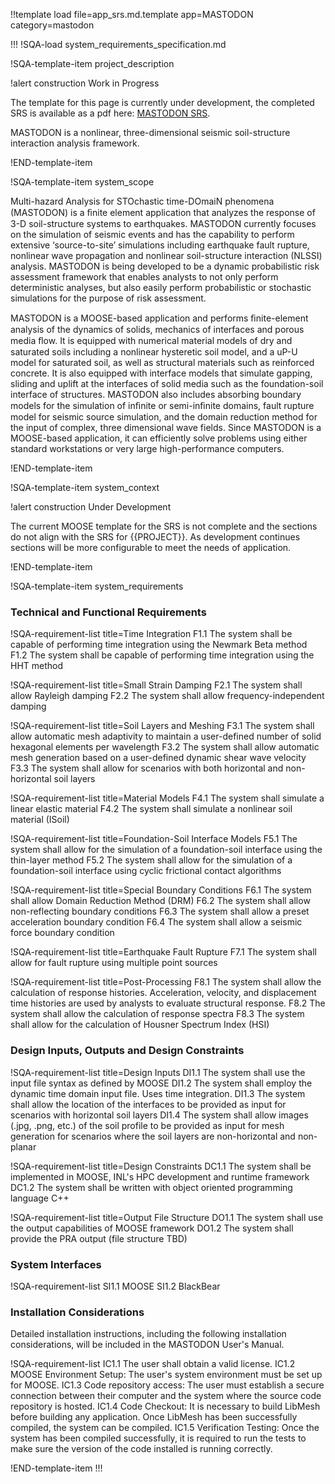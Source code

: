 !!template load file=app_srs.md.template app=MASTODON category=mastodon

!!!
!SQA-load system_requirements_specification.md

!SQA-template-item project_description

!alert construction
Work in Progress

The template for this page is currently under development, the completed SRS is available
as a pdf here: [MASTODON SRS](https://hpcgitlab.inl.gov/idaholab/mastodon/uploads/d50895b47f1cf489b504bf3036d79bae/MastodonSoftwareRequirementsSpecification.pdf).

MASTODON is a nonlinear, three-dimensional seismic soil-structure interaction analysis framework.

!END-template-item

!SQA-template-item system_scope

Multi-hazard Analysis for STOchastic time-DOmaiN phenomena (MASTODON) is a ﬁnite element application
that analyzes the response of 3-D soil-structure systems to earthquakes. MASTODON currently focuses
on the simulation of seismic events and has the capability to perform extensive ‘source-to-site’
simulations including earthquake fault rupture, nonlinear wave propagation and nonlinear
soil-structure interaction (NLSSI) analysis. MASTODON is being developed to be a dynamic
probabilistic risk assessment framework that enables analysts to not only perform deterministic
analyses, but also easily perform probabilistic or stochastic simulations for the purpose of risk
assessment.

MASTODON is a MOOSE-based application and performs ﬁnite-element analysis of the dynamics of solids,
mechanics of interfaces and porous media ﬂow. It is equipped with numerical material models of dry
and saturated soils including a nonlinear hysteretic soil model, and a uP-U model for saturated
soil, as well as structural materials such as reinforced concrete. It is also equipped with
interface models that simulate gapping, sliding and uplift at the interfaces of solid media such as
the foundation-soil interface of structures. MASTODON also includes absorbing boundary models for
the simulation of inﬁnite or semi-inﬁnite domains, fault rupture model for seismic source
simulation, and the domain reduction method for the input of complex, three dimensional wave fields.
Since MASTODON is a MOOSE-based application, it can efficiently solve problems using either standard
workstations or very large high-performance computers.

!END-template-item

!SQA-template-item system_context

!alert construction
Under Development

The current MOOSE template for the SRS is not complete and the sections do not align with
the SRS for {{PROJECT}}. As development continues sections will be more configurable to meet
the needs of application.

!END-template-item

!SQA-template-item system_requirements

### Technical and Functional Requirements

!SQA-requirement-list title=Time Integration
    F1.1 The system shall be capable of performing time integration using the Newmark Beta method
    F1.2 The system shall be capable of performing time integration using the HHT method

!SQA-requirement-list title=Small Strain Damping
    F2.1 The system shall allow Rayleigh damping
    F2.2 The system shall allow frequency-independent damping

!SQA-requirement-list title=Soil Layers and Meshing
    F3.1 The system shall allow automatic mesh adaptivity to maintain a user-defined number of solid hexagonal elements per wavelength
    F3.2 The system shall allow automatic mesh generation based on a user-defined dynamic shear wave velocity
    F3.3 The system shall allow for scenarios with both horizontal and non-horizontal soil layers

!SQA-requirement-list title=Material Models
    F4.1 The system shall simulate a linear elastic material
    F4.2 The system shall simulate a nonlinear soil material (ISoil)

!SQA-requirement-list title=Foundation-Soil Interface Models
    F5.1 The system shall allow for the simulation of a foundation-soil interface using the thin-layer method
    F5.2 The system shall allow for the simulation of a foundation-soil interface using cyclic frictional contact algorithms

!SQA-requirement-list title=Special Boundary Conditions
    F6.1 The system shall allow Domain Reduction Method (DRM)
    F6.2 The system shall allow non-reflecting boundary conditions
    F6.3 The system shall allow a preset acceleration boundary condition
    F6.4 The system shall allow a seismic force boundary condition

!SQA-requirement-list title=Earthquake Fault Rupture
    F7.1 The system shall allow for fault rupture using multiple point sources

!SQA-requirement-list title=Post-Processing
    F8.1 The system shall allow the calculation of response histories. Acceleration, velocity, and displacement time histories are used by analysts to evaluate structural response.
    F8.2 The system shall allow the calculation of response spectra
    F8.3 The system shall allow for the calculation of Housner Spectrum Index (HSI)

### Design Inputs, Outputs and Design Constraints

!SQA-requirement-list title=Design Inputs
    DI1.1 The system shall use the input file syntax as defined by MOOSE
    DI1.2 The system shall employ the dynamic time domain input file. Uses time integration.
    DI1.3 The system shall allow the location of the interfaces to be provided as input for scenarios with horizontal soil layers
    DI1.4 The system shall allow images (.jpg, .png, etc.) of the soil profile to be provided as input for mesh generation for scenarios where the soil layers are non-horizontal and non-planar

!SQA-requirement-list title=Design Constraints
    DC1.1 The system shall be implemented in MOOSE, INL's HPC development and runtime framework
    DC1.2 The system shall be written with object oriented programming language C++

!SQA-requirement-list title=Output File Structure
    DO1.1 The system shall use the output capabilities of MOOSE framework
    DO1.2 The system shall provide the PRA output (file structure TBD)

### System Interfaces

!SQA-requirement-list
    SI1.1 MOOSE
    SI1.2 BlackBear

### Installation Considerations

Detailed installation instructions, including the following installation considerations, will be included in the MASTODON User's Manual.

!SQA-requirement-list
    IC1.1 The user shall obtain a valid license.
    IC1.2 MOOSE Environment Setup:  The user's system environment must be set up for MOOSE.
    IC1.3 Code repository access: The user must establish a secure connection between their computer and the system where the source code repository is hosted.
    IC1.4 Code Checkout:  It is necessary to build LibMesh before building any application.  Once LibMesh has been successfully compiled, the system can be compiled.
    IC1.5 Verification Testing:  Once the system has been compiled successfully, it is required to run the tests to make sure the version of the code installed is running correctly.

!END-template-item
!!!
